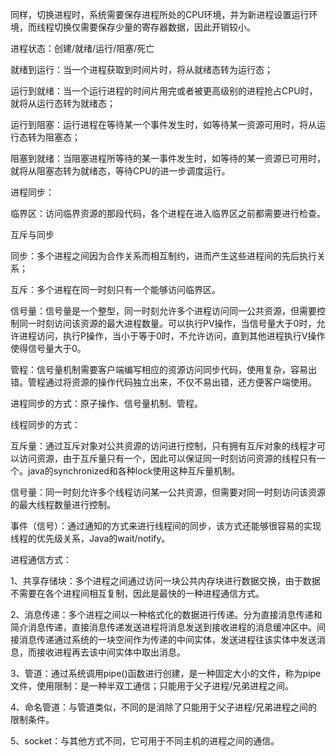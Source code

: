 同样，切换进程时，系统需要保存进程所处的CPU环境，并为新进程设置运行环境，而线程切换仅需要保存少量的寄存器数据，因此开销较小。

进程状态：创建/就绪/运行/阻塞/死亡

就绪到运行：当一个进程获取到时间片时，将从就绪态转为运行态；

运行到就绪：当一个运行进程的时间片用完或者被更高级别的进程抢占CPU时，就将从运行态转为就绪态；

运行到阻塞：运行进程在等待某一个事件发生时，如等待某一资源可用时，将从运行态转为阻塞态；

阻塞到就绪：当阻塞进程所等待的某一事件发生时，如等待的某一资源已可用时，就将从阻塞态转为就绪态，等待CPU的进一步调度运行。

进程同步：

临界区：访问临界资源的那段代码，各个进程在进入临界区之前都需要进行检查。

互斥与同步

同步：多个进程之间因为合作关系而相互制约，进而产生这些进程间的先后执行关系；

互斥：多个进程在同一时刻只有一个能够访问临界区。

信号量：信号量是一个整型，同一时刻允许多个进程访问同一公共资源，但需要控制同一时刻访问该资源的最大进程数量。可以执行PV操作，当信号量大于0时，允许进程访问，执行P操作，当小于等于0时，不允许访问，直到其他进程执行V操作使得信号量大于0。

管程：信号量机制需要客户端编写相应的资源访问同步代码，使用复杂，容易出错。管程通过将资源的操作代码独立出来，不仅不易出错，还方便客户端使用。

进程同步的方式：原子操作、信号量机制、管程。

线程同步的方式：

互斥量：通过互斥对象对公共资源的访问进行控制，只有拥有互斥对象的线程才可以访问资源，由于互斥量只有一个，因此可以保证同一时刻访问资源的线程只有一个。java的synchronized和各种lock使用这种互斥量机制。

信号量：同一时刻允许多个线程访问某一公共资源，但需要对同一时刻访问该资源的最大线程数量进行控制。

事件（信号）：通过通知的方式来进行线程间的同步，该方式还能够很容易的实现线程的优先级关系，Java的wait/notify。

进程通信方式：

1、共享存储块：多个进程之间通过访问一块公共内存块进行数据交换，由于数据不需要在各个进程间相互复制，因此是最快的一种进程通信方式。

2、消息传递：多个进程之间以一种格式化的数据进行传递。分为直接消息传递和简介消息传递，直接消息传递发送进程将消息发送到接收进程的消息缓冲区中。间接消息传递通过系统的一块空间作为传递的中间实体，发送进程往该实体中发送消息，而接收进程再去该中间实体中取出消息。

3、管道：通过系统调用pipe()函数进行创建，是一种固定大小的文件，称为pipe文件，使用限制：是一种半双工通信；只能用于父子进程/兄弟进程之间。

4、命名管道：与管道类似，不同的是消除了只能用于父子进程/兄弟进程之间的限制条件。

5、socket：与其他方式不同，它可用于不同主机的进程之间的通信。



